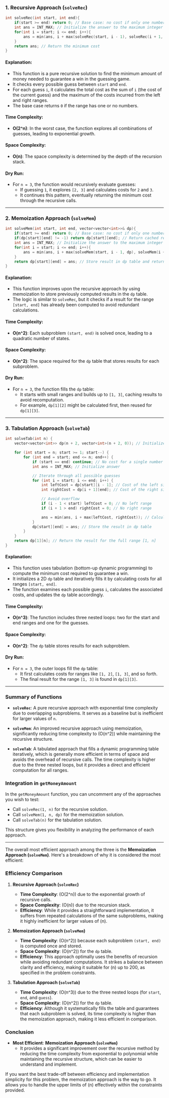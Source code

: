 ### 1. Recursive Approach (`solveRec`)

```cpp
int solveRec(int start, int end){
    if(start >= end) return 0; // Base case: no cost if only one number
    int ans = INT_MAX; // Initialize the answer to the maximum integer
    for(int i = start; i <= end; i++){
        ans = min(ans, i + max(solveRec(start, i - 1), solveRec(i + 1, end))); // Calculate cost
    }
    return ans; // Return the minimum cost
}
```

#### Explanation:
- This function is a pure recursive solution to find the minimum amount of money needed to guarantee a win in the guessing game.
- It checks every possible guess between `start` and `end`.
- For each guess `i`, it calculates the total cost as the sum of `i` (the cost of the current guess) and the maximum of the costs incurred from the left and right ranges.
- The base case returns `0` if the range has one or no numbers.

#### Time Complexity:
- **O(2^n)**: In the worst case, the function explores all combinations of guesses, leading to exponential growth.

#### Space Complexity:
- **O(n)**: The space complexity is determined by the depth of the recursion stack.

#### Dry Run:
- For `n = 3`, the function would recursively evaluate guesses:
  - If guessing `1`, it explores `[2, 3]` and calculates costs for `2` and `3`.
  - It continues this pattern, eventually returning the minimum cost through the recursive calls.

---

### 2. Memoization Approach (`solveMem`)

```cpp
int solveMem(int start, int end, vector<vector<int>>& dp){
    if(start >= end) return 0; // Base case: no cost if only one number
    if(dp[start][end] != -1) return dp[start][end]; // Return cached result if available
    int ans = INT_MAX; // Initialize the answer to the maximum integer
    for(int i = start; i <= end; i++){
        ans = min(ans, i + max(solveMem(start, i - 1, dp), solveMem(i + 1, end, dp))); // Calculate cost
    }
    return dp[start][end] = ans; // Store result in dp table and return
}
```

#### Explanation:
- This function improves upon the recursive approach by using memoization to store previously computed results in the `dp` table.
- The logic is similar to `solveRec`, but it checks if a result for the range `[start, end]` has already been computed to avoid redundant calculations.

#### Time Complexity:
- **O(n^2)**: Each subproblem `(start, end)` is solved once, leading to a quadratic number of states.

#### Space Complexity:
- **O(n^2)**: The space required for the `dp` table that stores results for each subproblem.

#### Dry Run:
- For `n = 3`, the function fills the `dp` table:
  - It starts with small ranges and builds up to `[1, 3]`, caching results to avoid recomputation.
  - For example, `dp[1][2]` might be calculated first, then reused for `dp[1][3]`.

---

### 3. Tabulation Approach (`solveTab`)

```cpp
int solveTab(int n) {
    vector<vector<int>> dp(n + 2, vector<int>(n + 2, 0)); // Initialize dp array

    for (int start = n; start >= 1; start--) {
        for (int end = start; end <= n; end++) {
            if (start == end) continue; // No cost for a single number
            int ans = INT_MAX; // Initialize answer

            // Iterate through all possible guesses
            for (int i = start; i <= end; i++) {
                int leftCost = dp[start][i - 1]; // Cost of the left side
                int rightCost = dp[i + 1][end]; // Cost of the right side

                // Avoid overflow
                if (i - 1 < start) leftCost = 0; // No left range
                if (i + 1 > end) rightCost = 0; // No right range

                ans = min(ans, i + max(leftCost, rightCost)); // Calculate total cost
            }
            dp[start][end] = ans; // Store the result in dp table
        }
    }
    return dp[1][n]; // Return the result for the full range [1, n]
}
```

#### Explanation:
- This function uses tabulation (bottom-up dynamic programming) to compute the minimum cost required to guarantee a win.
- It initializes a 2D `dp` table and iteratively fills it by calculating costs for all ranges `[start, end]`.
- The function examines each possible guess `i`, calculates the associated costs, and updates the `dp` table accordingly.

#### Time Complexity:
- **O(n^3)**: The function includes three nested loops: two for the start and end ranges and one for the guesses.

#### Space Complexity:
- **O(n^2)**: The `dp` table stores results for each subproblem.

#### Dry Run:
- For `n = 3`, the outer loops fill the `dp` table:
  - It first calculates costs for ranges like `[1, 2]`, `[1, 3]`, and so forth.
  - The final result for the range `[1, 3]` is found in `dp[1][3]`.

---

### Summary of Functions

- **`solveRec`**: A pure recursive approach with exponential time complexity due to overlapping subproblems. It serves as a baseline but is inefficient for larger values of `n`.
  
- **`solveMem`**: An improved recursive approach using memoization, significantly reducing time complexity to \(O(n^2)\) while maintaining the recursive structure.

- **`solveTab`**: A tabulated approach that fills a dynamic programming table iteratively, which is generally more efficient in terms of space and avoids the overhead of recursive calls. The time complexity is higher due to the three nested loops, but it provides a direct and efficient computation for all ranges.

### Integration in `getMoneyAmount`
In the `getMoneyAmount` function, you can uncomment any of the approaches you wish to test:
- Call `solveRec(1, n)` for the recursive solution.
- Call `solveMem(1, n, dp)` for the memoization solution.
- Call `solveTab(n)` for the tabulation solution.

This structure gives you flexibility in analyzing the performance of each approach.

---

The overall most efficient approach among the three is the **Memoization Approach (`solveMem`)**. Here's a breakdown of why it is considered the most efficient:

### Efficiency Comparison

1. **Recursive Approach (`solveRec`)**
   - **Time Complexity**: \(O(2^n)\) due to the exponential growth of recursive calls.
   - **Space Complexity**: \(O(n)\) due to the recursion stack.
   - **Efficiency**: While it provides a straightforward implementation, it suffers from repeated calculations of the same subproblems, making it highly inefficient for larger values of \(n\).

2. **Memoization Approach (`solveMem`)**
   - **Time Complexity**: \(O(n^2)\) because each subproblem `(start, end)` is computed once and stored.
   - **Space Complexity**: \(O(n^2)\) for the `dp` table.
   - **Efficiency**: This approach optimally uses the benefits of recursion while avoiding redundant computations. It strikes a balance between clarity and efficiency, making it suitable for \(n\) up to 200, as specified in the problem constraints.

3. **Tabulation Approach (`solveTab`)**
   - **Time Complexity**: \(O(n^3)\) due to the three nested loops (for `start`, `end`, and `guess`).
   - **Space Complexity**: \(O(n^2)\) for the `dp` table.
   - **Efficiency**: Although it systematically fills the table and guarantees that each subproblem is solved, its time complexity is higher than the memoization approach, making it less efficient in comparison.

### Conclusion
- **Most Efficient**: **Memoization Approach (`solveMem`)**
  - It provides a significant improvement over the recursive method by reducing the time complexity from exponential to polynomial while maintaining the recursive structure, which can be easier to understand and implement.
  
If you want the best trade-off between efficiency and implementation simplicity for this problem, the memoization approach is the way to go. It allows you to handle the upper limits of \(n\) effectively within the constraints provided.
